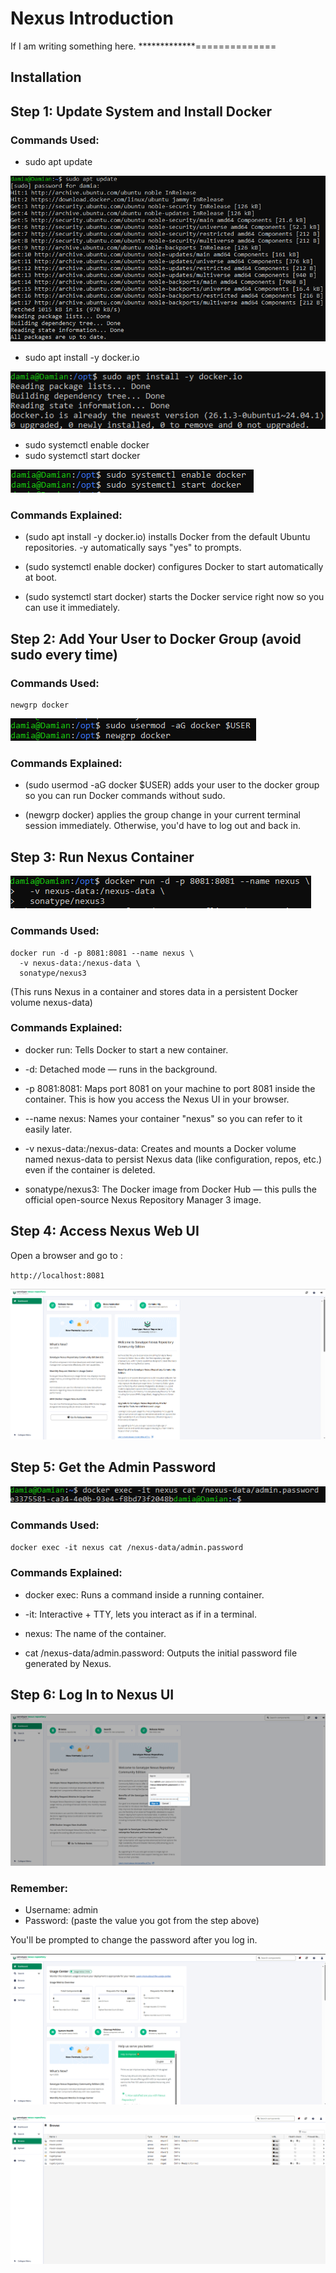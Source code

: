 # Nexus Introduction

If I am writing something here. *************==============

## Installation

## Step 1: Update System and Install Docker

### Commands Used:

- sudo apt update

![installation_linux](../../../../images/dev_ops/nexus/installation_linux.PNG)

- sudo apt install -y docker.io

![docker_installation](../../../../images/dev_ops/nexus/docker_installation.PNG)

- sudo systemctl enable docker
- sudo systemctl start docker

![enable_docker](../../../../images/dev_ops/nexus/enable_docker.PNG)

### Commands Explained:

- (sudo apt install -y docker.io) installs Docker from the default Ubuntu repositories. -y automatically says "yes" to prompts.

- (sudo systemctl enable docker) configures Docker to start automatically at boot.

- (sudo systemctl start docker) starts the Docker service right now so you can use it immediately.

## Step 2: Add Your User to Docker Group (avoid sudo every time)

### Commands Used:

```sudo usermod -aG docker $USER
newgrp docker 
```

![docker_config](../../../../images/dev_ops/nexus/docker_config.PNG)

### Commands Explained:

- (sudo usermod -aG docker $USER) adds your user to the docker group so you can run Docker commands without sudo.

- (newgrp docker) applies the group change in your current terminal session immediately. Otherwise, you'd have to log out and back in.

## Step 3: Run Nexus Container

![start_container](../../../../images/dev_ops/nexus/start_container.PNG)

### Commands Used:

```
docker run -d -p 8081:8081 --name nexus \
  -v nexus-data:/nexus-data \
  sonatype/nexus3
```

(This runs Nexus in a container and stores data in a persistent Docker volume nexus-data)

### Commands Explained:
- docker run: Tells Docker to start a new container.

- -d: Detached mode — runs in the background.

- -p 8081:8081: Maps port 8081 on your machine to port 8081 inside the container. This is how you access the Nexus UI in your browser.

- --name nexus: Names your container "nexus" so you can refer to it easily later.

- -v nexus-data:/nexus-data: Creates and mounts a Docker volume named nexus-data to persist Nexus data (like configuration, repos, etc.) even if the container is deleted.

- sonatype/nexus3: The Docker image from Docker Hub — this pulls the official open-source Nexus Repository Manager 3 image.

## Step 4: Access Nexus Web UI

Open a browser and go to :

`http://localhost:8081`

![web_ui](../../../../images/dev_ops/nexus/web_ui.PNG)

## Step 5: Get the Admin Password

![pwd](../../../../images/dev_ops/nexus/pwd.PNG)

### Commands Used:

`docker exec -it nexus cat /nexus-data/admin.password`

### Commands Explained:

- docker exec: Runs a command inside a running container.

- -it: Interactive + TTY, lets you interact as if in a terminal.

- nexus: The name of the container.

- cat /nexus-data/admin.password: Outputs the initial password file generated by Nexus.

## Step 6: Log In to Nexus UI

![login](../../../../images/dev_ops/nexus/login.PNG)

### Remember:

- Username: admin
- Password: (paste the value you got from the step above)

You'll be prompted to change the password after you log in.

![web_ui2](../../../../images/dev_ops/nexus/web_ui2.PNG)

![web_ui3](../../../../images/dev_ops/nexus/web_ui3.PNG)